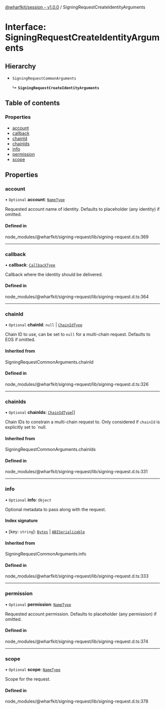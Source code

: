 [@wharfkit/session - v1.0.0](/docs/testREADME.md) / SigningRequestCreateIdentityArguments

# Interface: SigningRequestCreateIdentityArguments

## Hierarchy

- `SigningRequestCommonArguments`

  ↳ **`SigningRequestCreateIdentityArguments`**

## Table of contents

### Properties

- [account](/docs/testinterfaces/SigningRequestCreateIdentityArguments.md#account)
- [callback](/docs/testinterfaces/SigningRequestCreateIdentityArguments.md#callback)
- [chainId](/docs/testinterfaces/SigningRequestCreateIdentityArguments.md#chainid)
- [chainIds](/docs/testinterfaces/SigningRequestCreateIdentityArguments.md#chainids)
- [info](/docs/testinterfaces/SigningRequestCreateIdentityArguments.md#info)
- [permission](/docs/testinterfaces/SigningRequestCreateIdentityArguments.md#permission)
- [scope](/docs/testinterfaces/SigningRequestCreateIdentityArguments.md#scope)

## Properties

### account

• `Optional` **account**: [`NameType`](/docs/testREADME.md#nametype)

Requested account name of identity.
Defaults to placeholder (any identity) if omitted.

#### Defined in

node_modules/@wharfkit/signing-request/lib/signing-request.d.ts:369

___

### callback

• **callback**: [`CallbackType`](/docs/testREADME.md#callbacktype)

Callback where the identity should be delivered.

#### Defined in

node_modules/@wharfkit/signing-request/lib/signing-request.d.ts:364

___

### chainId

• `Optional` **chainId**: ``null`` \| [`ChainIdType`](/docs/testREADME.md#chainidtype)

Chain ID to use, can be set to `null` for a multi-chain request.
Defaults to EOS if omitted.

#### Inherited from

SigningRequestCommonArguments.chainId

#### Defined in

node_modules/@wharfkit/signing-request/lib/signing-request.d.ts:326

___

### chainIds

• `Optional` **chainIds**: [`ChainIdType`](/docs/testREADME.md#chainidtype)[]

Chain IDs to constrain a multi-chain request to.
Only considered if `chainId` is explicitly set to `null.

#### Inherited from

SigningRequestCommonArguments.chainIds

#### Defined in

node_modules/@wharfkit/signing-request/lib/signing-request.d.ts:331

___

### info

• `Optional` **info**: `Object`

Optional metadata to pass along with the request.

#### Index signature

▪ [key: `string`]: [`Bytes`](/docs/testclasses/Bytes.md) \| [`ABISerializable`](/docs/testREADME.md#abiserializable)

#### Inherited from

SigningRequestCommonArguments.info

#### Defined in

node_modules/@wharfkit/signing-request/lib/signing-request.d.ts:333

___

### permission

• `Optional` **permission**: [`NameType`](/docs/testREADME.md#nametype)

Requested account permission.
Defaults to placeholder (any permission) if omitted.

#### Defined in

node_modules/@wharfkit/signing-request/lib/signing-request.d.ts:374

___

### scope

• `Optional` **scope**: [`NameType`](/docs/testREADME.md#nametype)

Scope for the request.

#### Defined in

node_modules/@wharfkit/signing-request/lib/signing-request.d.ts:378
